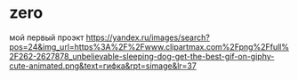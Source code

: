 # zero
мой первый проэкт
https://yandex.ru/images/search?pos=24&img_url=https%3A%2F%2Fwww.clipartmax.com%2Fpng%2Ffull%2F262-2627878_unbelievable-sleeping-dog-get-the-best-gif-on-giphy-cute-animated.png&text=гифка&rpt=simage&lr=37
